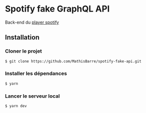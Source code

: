 # Spotify fake GraphQL API

Back-end du [player spotify](https://github.com/MathisBarre/spotify-player)

## Installation

### Cloner le projet

```bash
$ git clone https://github.com/MathisBarre/spotify-fake-api.git
```

### Installer les dépendances

```bash
$ yarn
```

### Lancer le serveur local

```bash
$ yarn dev
```